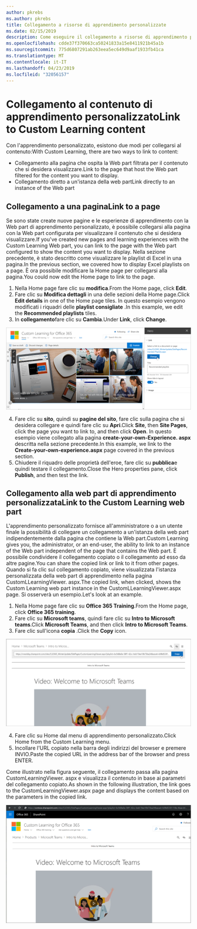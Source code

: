 ```yaml
---
author: pkrebs
ms.author: pkrebs
title: Collegamento a risorse di apprendimento personalizzate
ms.date: 02/15/2019
description: Come eseguire il collegamento a risorse di apprendimento personalizzate
ms.openlocfilehash: cdde37f370663ca50241833a15e8411921b45a1b
ms.sourcegitcommit: 775d6807291ab263eea5ec649d9aaf1933fb41ca
ms.translationtype: MT
ms.contentlocale: it-IT
ms.lasthandoff: 04/23/2019
ms.locfileid: "32056157"
---
```

# <a name="link-to-custom-learning-content"></a><span data-ttu-id="2e4ab-103">Collegamento al contenuto di apprendimento personalizzato</span><span class="sxs-lookup"><span data-stu-id="2e4ab-103">Link to Custom Learning content</span></span>

<span data-ttu-id="2e4ab-104">Con l'apprendimento personalizzato, esistono due modi per collegarsi al contenuto:</span><span class="sxs-lookup"><span data-stu-id="2e4ab-104">With Custom Learning, there are two ways to link to content:</span></span>

- <span data-ttu-id="2e4ab-105">Collegamento alla pagina che ospita la Web part filtrata per il contenuto che si desidera visualizzare.</span><span class="sxs-lookup"><span data-stu-id="2e4ab-105">Link to the page that host the Web part filtered for the content you want to display.</span></span> 
- <span data-ttu-id="2e4ab-106">Collegamento diretto a un'istanza della web part</span><span class="sxs-lookup"><span data-stu-id="2e4ab-106">Link directly to an instance of the Web part</span></span>

## <a name="link-to-a-page"></a><span data-ttu-id="2e4ab-107">Collegamento a una pagina</span><span class="sxs-lookup"><span data-stu-id="2e4ab-107">Link to a page</span></span>

<span data-ttu-id="2e4ab-108">Se sono state create nuove pagine e le esperienze di apprendimento con la Web part di apprendimento personalizzato, è possibile collegarsi alla pagina con la Web part configurata per visualizzare il contenuto che si desidera visualizzare.</span><span class="sxs-lookup"><span data-stu-id="2e4ab-108">If you've created new pages and learning experiences with the Custom Learning Web part, you can link to the page with the Web part configured to show the content you want to display.</span></span> <span data-ttu-id="2e4ab-109">Nella sezione precedente, è stato descritto come visualizzare le playlist di Excel in una pagina.</span><span class="sxs-lookup"><span data-stu-id="2e4ab-109">In the previous section, we covered how to display Excel playlists on a page.</span></span> <span data-ttu-id="2e4ab-110">È ora possibile modificare la Home page per collegarsi alla pagina.</span><span class="sxs-lookup"><span data-stu-id="2e4ab-110">You could now edit the Home page to link to the page.</span></span> 

1. <span data-ttu-id="2e4ab-111">Nella Home page fare clic su **modifica**.</span><span class="sxs-lookup"><span data-stu-id="2e4ab-111">From the Home page, click **Edit**.</span></span>
2. <span data-ttu-id="2e4ab-112">Fare clic su **Modifica dettagli** in una delle sezioni della Home page.</span><span class="sxs-lookup"><span data-stu-id="2e4ab-112">Click **Edit details** in one of the Home page tiles.</span></span> <span data-ttu-id="2e4ab-113">In questo esempio vengono modificati i riquadri delle **playlist consigliate** .</span><span class="sxs-lookup"><span data-stu-id="2e4ab-113">In this example, we edit the **Recommended playlists** tiles.</span></span>
3. <span data-ttu-id="2e4ab-114">In **collegamento**fare clic su **Cambia**.</span><span class="sxs-lookup"><span data-stu-id="2e4ab-114">Under **Link**, click **Change**.</span></span>

![CG-linktopage. png](media/cg-linktopage.png)

4. <span data-ttu-id="2e4ab-116">Fare clic su **sito**, quindi su **pagine del sito**, fare clic sulla pagina che si desidera collegare e quindi fare clic su **Apri**.</span><span class="sxs-lookup"><span data-stu-id="2e4ab-116">Click **Site**, then **Site Pages**, click the page you want to link to, and then click **Open**.</span></span> <span data-ttu-id="2e4ab-117">In questo esempio viene collegato alla pagina **create-your-own-Experience. aspx** descritta nella sezione precedente.</span><span class="sxs-lookup"><span data-stu-id="2e4ab-117">In this example, we link to the **Create-your-own-experience.aspx** page covered in the previous section.</span></span>
5. <span data-ttu-id="2e4ab-118">Chiudere il riquadro delle proprietà dell'eroe, fare clic su **pubblica**e quindi testare il collegamento.</span><span class="sxs-lookup"><span data-stu-id="2e4ab-118">Close the Hero properties pane, click **Publish**, and then test the link.</span></span> 

## <a name="link-to-the-custom-learning-web-part"></a><span data-ttu-id="2e4ab-119">Collegamento alla web part di apprendimento personalizzata</span><span class="sxs-lookup"><span data-stu-id="2e4ab-119">Link to the Custom Learning web part</span></span>
<span data-ttu-id="2e4ab-120">L'apprendimento personalizzato fornisce all'amministratore o a un utente finale la possibilità di collegare un collegamento a un'istanza della web part indipendentemente dalla pagina che contiene la Web part.</span><span class="sxs-lookup"><span data-stu-id="2e4ab-120">Custom Learning gives you, the administrator, or an end-user, the ability to link to an instance of the Web part independent of the page that contains the Web part.</span></span> <span data-ttu-id="2e4ab-121">È possibile condividere il collegamento copiato o il collegamento ad esso da altre pagine.</span><span class="sxs-lookup"><span data-stu-id="2e4ab-121">You can share the copied link or link to it from other pages.</span></span> <span data-ttu-id="2e4ab-122">Quando si fa clic sul collegamento copiato, viene visualizzata l'istanza personalizzata della web part di apprendimento nella pagina CustomLLearningViewer. aspx.</span><span class="sxs-lookup"><span data-stu-id="2e4ab-122">The copied link, when clicked, shows the Custom Learning web part instance in the CustomLLearningViewer.aspx page.</span></span> <span data-ttu-id="2e4ab-123">Si osserverà un esempio.</span><span class="sxs-lookup"><span data-stu-id="2e4ab-123">Let's look at an example.</span></span> 

1. <span data-ttu-id="2e4ab-124">Nella Home page fare clic su **Office 365 Training**.</span><span class="sxs-lookup"><span data-stu-id="2e4ab-124">From the Home page, click **Office 365 training**.</span></span>
2. <span data-ttu-id="2e4ab-125">Fare clic su **Microsoft teams**, quindi fare clic su **Intro to Microsoft teams**.</span><span class="sxs-lookup"><span data-stu-id="2e4ab-125">Click **Microsoft Teams**, and then click **Intro to Microsoft Teams**.</span></span>
3. <span data-ttu-id="2e4ab-126">Fare clic sull'icona **copia** .</span><span class="sxs-lookup"><span data-stu-id="2e4ab-126">Click the **Copy** icon.</span></span>

![CG-linktowebpart. png](media/cg-linktowebpart.png)

4. <span data-ttu-id="2e4ab-128">Fare clic su Home dal menu di apprendimento personalizzato.</span><span class="sxs-lookup"><span data-stu-id="2e4ab-128">Click Home from the Custom Learning menu.</span></span>
5. <span data-ttu-id="2e4ab-129">Incollare l'URL copiato nella barra degli indirizzi del browser e premere INVIO.</span><span class="sxs-lookup"><span data-stu-id="2e4ab-129">Paste the copied URL in the address bar of the browser and press ENTER.</span></span> 

<span data-ttu-id="2e4ab-130">Come illustrato nella figura seguente, il collegamento passa alla pagina CustomLearningViewer. aspx e visualizza il contenuto in base ai parametri del collegamento copiato.</span><span class="sxs-lookup"><span data-stu-id="2e4ab-130">As shown in the following illustration, the link goes to the CustomLearningViewer.aspx page and displays the content based on the parameters in the copied link.</span></span> 

![CG-linktowebpartviewer. png](media/cg-linktowebpartviewer.png)

